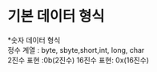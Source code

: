 # 기본 데이터 형식
*숫자 데이터 형식  
정수 계열 : byte, sbyte,short,int, long, char  
2진수 표현 :0b(2진수)
16진수 표현: 0x(16진수)


